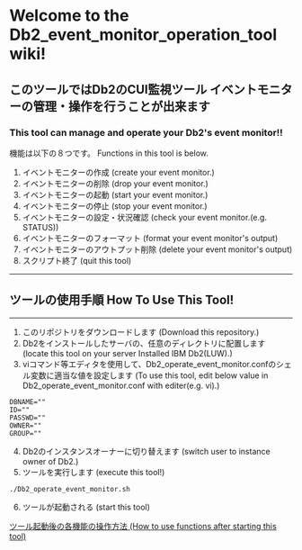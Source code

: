 # Welcome to the Db2_event_monitor_operation_tool wiki!
## このツールではDb2のCUI監視ツール イベントモニターの管理・操作を行うことが出来ます
### This tool can manage and operate your Db2's event monitor!!

機能は以下の８つです。
Functions in this tool is below.

1. イベントモニターの作成 (create your event monitor.)
2. イベントモニターの削除 (drop your event monitor.)
3. イベントモニターの起動 (start your event monitor.)
4. イベントモニターの停止 (stop your event monitor.)
5. イベントモニターの設定・状況確認 (check your event monitor.(e.g. STATUS))
6. イベントモニターのフォーマット (format your event monitor's output)
7. イベントモニターのアウトプット削除 (delete your event monitor's output)
8. スクリプト終了 (quit this tool)

***

## ツールの使用手順 How To Use This Tool!
***
1. このリポジトリをダウンロードします (Download this repository.)
2. Db2をインストールしたサーバの、任意のディレクトリに配置します (locate this tool on your server Installed IBM Db2(LUW).)
3. viコマンド等エディタを使用して、Db2_operate_event_monitor.confのシェル変数に適当な値を設定します (To use this tool, edit below value in Db2_operate_event_monitor.conf with editer(e.g. vi).)
```Shell
DBNAME=""
ID=""
PASSWD=""
OWNER=""
GROUP=""
```
4. Db2のインスタンスオーナーに切り替えます (switch user to instance owner of Db2.)
5. ツールを実行します (execute this tool!)
```
./Db2_operate_event_monitor.sh
```

6. ツールが起動される (start this tool)

[ツール起動後の各機能の操作方法 (How to use functions after starting this tool)](https://github.com/Massas/Db2_event_monitor_operation_tool/wiki/START)
